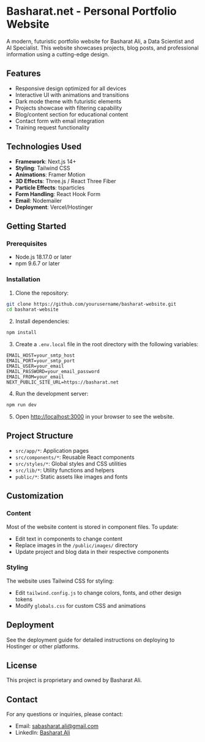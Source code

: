 # Basharat.net - Personal Portfolio Website

A modern, futuristic portfolio website for Basharat Ali, a Data Scientist and AI Specialist. This website showcases projects, blog posts, and professional information using a cutting-edge design.

## Features

- Responsive design optimized for all devices
- Interactive UI with animations and transitions
- Dark mode theme with futuristic elements
- Projects showcase with filtering capability
- Blog/content section for educational content
- Contact form with email integration
- Training request functionality

## Technologies Used

- **Framework**: Next.js 14+
- **Styling**: Tailwind CSS
- **Animations**: Framer Motion
- **3D Effects**: Three.js / React Three Fiber
- **Particle Effects**: tsparticles
- **Form Handling**: React Hook Form
- **Email**: Nodemailer
- **Deployment**: Vercel/Hostinger

## Getting Started

### Prerequisites

- Node.js 18.17.0 or later
- npm 9.6.7 or later

### Installation

1. Clone the repository:
```bash
git clone https://github.com/yourusername/basharat-website.git
cd basharat-website
```

2. Install dependencies:
```bash
npm install
```

3. Create a `.env.local` file in the root directory with the following variables:
```
EMAIL_HOST=your_smtp_host
EMAIL_PORT=your_smtp_port
EMAIL_USER=your_email
EMAIL_PASSWORD=your_email_password
EMAIL_FROM=your_email
NEXT_PUBLIC_SITE_URL=https://basharat.net
```

4. Run the development server:
```bash
npm run dev
```

5. Open [http://localhost:3000](http://localhost:3000) in your browser to see the website.

## Project Structure

- `src/app/*`: Application pages
- `src/components/*`: Reusable React components
- `src/styles/*`: Global styles and CSS utilities
- `src/lib/*`: Utility functions and helpers
- `public/*`: Static assets like images and fonts

## Customization

### Content

Most of the website content is stored in component files. To update:

- Edit text in components to change content
- Replace images in the `/public/images/` directory
- Update project and blog data in their respective components

### Styling

The website uses Tailwind CSS for styling:

- Edit `tailwind.config.js` to change colors, fonts, and other design tokens
- Modify `globals.css` for custom CSS and animations

## Deployment

See the deployment guide for detailed instructions on deploying to Hostinger or other platforms.

## License

This project is proprietary and owned by Basharat Ali.

## Contact

For any questions or inquiries, please contact:
- Email: sabasharat.ali@gmail.com
- LinkedIn: [Basharat Ali](https://linkedin.com/in/...)

